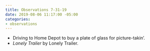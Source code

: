 ```yaml
---
title: Observations 7-31-19
date: 2019-08-06 11:17:00 -05:00
categories:
- observations
---
```


- Driving to Home Depot to buy a plate of glass for picture-takin’.
- *Lonely Trailer* by Lonely Trailer.